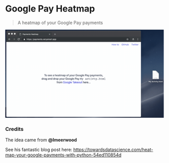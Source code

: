 # Google Pay Heatmap

> A heatmap of your Google Pay payments

![Heatmap](google-pay-heatmap.gif)

### Credits
The idea came from **@lmeerwood**

See his fantastic blog post here: https://towardsdatascience.com/heat-map-your-google-payments-with-python-54ed110854d

